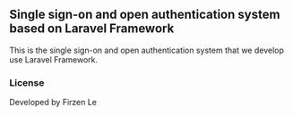 ## Single sign-on and open authentication system based on Laravel Framework

This is the single sign-on and open authentication system that we develop use Laravel Framework.

### License

Developed by Firzen Le